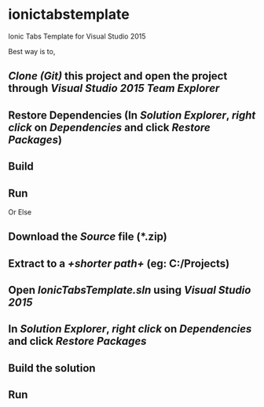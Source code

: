 # ionictabstemplate
Ionic Tabs Template for Visual Studio 2015

Best way is to,

##  _*Clone (Git)*_ this project and open the project through _*Visual Studio 2015 Team Explorer*_
## Restore Dependencies (In *Solution Explorer*, _right click_ on _*Dependencies*_ and click _*Restore Packages*_)
## Build
## Run

Or Else

## Download the _*Source*_ file (*.zip)
## Extract to a *+shorter path+* (eg: C:/Projects)
## Open _*IonicTabsTemplate.sln*_ using *Visual Studio 2015*
## In *Solution Explorer*, _right click_ on _*Dependencies*_ and click _*Restore Packages*_
## Build the solution
## Run

